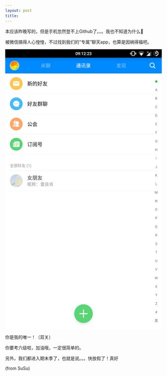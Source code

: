 ```yaml
---
layout: post
title: 
---
```


本应该昨晚写的，但是手机忽然登不上Github了。。。我也不知道为什么🤦‍


被微信搞得人心惶惶，不过找到我们的“专属”聊天app，也算是因祸得福吧。


![](/assets/images/theOne.png)


你是我的唯一！（双关）


你要考六级啦，加油哦，一定很简单的。


另外，我们都进入期末季了，也就是说。。。快放假了！真好


(from SuSu)